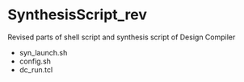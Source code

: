# SynthesisScript_rev
Revised parts of shell script and synthesis script of Design Compiler
- syn_launch.sh
- config.sh
- dc_run.tcl
